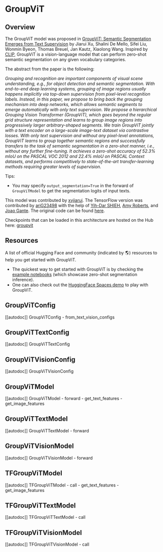 <!--Copyright 2022 NVIDIA and The HuggingFace Team. All rights reserved.

Licensed under the Apache License, Version 2.0 (the "License"); you may not use this file except in compliance with
the License. You may obtain a copy of the License at

http://www.apache.org/licenses/LICENSE-2.0

Unless required by applicable law or agreed to in writing, software distributed under the License is distributed on
an "AS IS" BASIS, WITHOUT WARRANTIES OR CONDITIONS OF ANY KIND, either express or implied. See the License for the
specific language governing permissions and limitations under the License.

⚠️ Note that this file is in Markdown but contain specific syntax for our doc-builder (similar to MDX) that may not be
rendered properly in your Markdown viewer.

-->

# GroupViT

## Overview

The GroupViT model was proposed in [GroupViT: Semantic Segmentation Emerges from Text Supervision](https://arxiv.org/abs/2202.11094) by Jiarui Xu, Shalini De Mello, Sifei Liu, Wonmin Byeon, Thomas Breuel, Jan Kautz, Xiaolong Wang.
Inspired by [CLIP](clip), GroupViT is a vision-language model that can perform zero-shot semantic segmentation on any given vocabulary categories.

The abstract from the paper is the following:

*Grouping and recognition are important components of visual scene understanding, e.g., for object detection and semantic segmentation. With end-to-end deep learning systems, grouping of image regions usually happens implicitly via top-down supervision from pixel-level recognition labels. Instead, in this paper, we propose to bring back the grouping mechanism into deep networks, which allows semantic segments to emerge automatically with only text supervision. We propose a hierarchical Grouping Vision Transformer (GroupViT), which goes beyond the regular grid structure representation and learns to group image regions into progressively larger arbitrary-shaped segments. We train GroupViT jointly with a text encoder on a large-scale image-text dataset via contrastive losses. With only text supervision and without any pixel-level annotations, GroupViT learns to group together semantic regions and successfully transfers to the task of semantic segmentation in a zero-shot manner, i.e., without any further fine-tuning. It achieves a zero-shot accuracy of 52.3% mIoU on the PASCAL VOC 2012 and 22.4% mIoU on PASCAL Context datasets, and performs competitively to state-of-the-art transfer-learning methods requiring greater levels of supervision.*

Tips:

- You may specify `output_segmentation=True` in the forward of `GroupViTModel` to get the segmentation logits of input texts. 

This model was contributed by [xvjiarui](https://huggingface.co/xvjiarui). The TensorFlow version was contributed by [ariG23498](https://huggingface.co/ariG23498) with the help of [Yih-Dar SHIEH](https://huggingface.co/ydshieh), [Amy Roberts](https://huggingface.co/amyeroberts), and [Joao Gante](https://huggingface.co/joaogante).
The original code can be found [here](https://github.com/NVlabs/GroupViT).

Checkpoints that can be loaded in this architecture are hosted on the Hub here: [groupvit](https://huggingface.co/models?other=groupvit)

## Resources

A list of official Hugging Face and community (indicated by 🌎) resources to help you get started with GroupViT.

- The quickest way to get started with GroupViT is by checking the [example notebooks](https://github.com/xvjiarui/GroupViT/blob/main/demo/GroupViT_hf_inference_notebook.ipynb) (which showcase zero-shot segmentation inference).
- One can also check out the [HuggingFace Spaces demo](https://huggingface.co/spaces/xvjiarui/GroupViT) to play with GroupViT. 

## GroupViTConfig

[[autodoc]] GroupViTConfig
    - from_text_vision_configs

## GroupViTTextConfig

[[autodoc]] GroupViTTextConfig

## GroupViTVisionConfig

[[autodoc]] GroupViTVisionConfig

## GroupViTModel

[[autodoc]] GroupViTModel
    - forward
    - get_text_features
    - get_image_features

## GroupViTTextModel

[[autodoc]] GroupViTTextModel
    - forward

## GroupViTVisionModel

[[autodoc]] GroupViTVisionModel
    - forward

## TFGroupViTModel

[[autodoc]] TFGroupViTModel
    - call
    - get_text_features
    - get_image_features

## TFGroupViTTextModel

[[autodoc]] TFGroupViTTextModel
    - call

## TFGroupViTVisionModel

[[autodoc]] TFGroupViTVisionModel
    - call